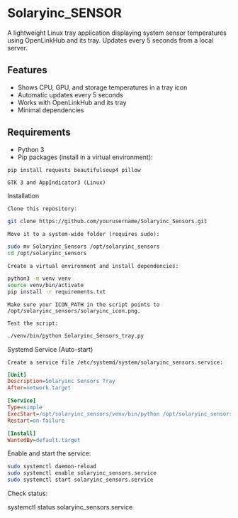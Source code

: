 # Solaryinc_SENSOR

A lightweight Linux tray application displaying system sensor temperatures using OpenLinkHub and its tray. Updates every 5 seconds from a local server.

## Features

- Shows CPU, GPU, and storage temperatures in a tray icon
- Automatic updates every 5 seconds
- Works with OpenLinkHub and its tray
- Minimal dependencies

## Requirements

- Python 3
- Pip packages (install in a virtual environment):

```bash
pip install requests beautifulsoup4 pillow
```
    GTK 3 and AppIndicator3 (Linux)

Installation

    Clone this repository:
```bash
git clone https://github.com/yourusername/Solaryinc_Sensors.git
```
    Move it to a system-wide folder (requires sudo):
```bash
sudo mv Solaryinc_Sensors /opt/solaryinc_sensors
cd /opt/solaryinc_sensors
```
    Create a virtual environment and install dependencies:
```bash
python3 -m venv venv
source venv/bin/activate
pip install -r requirements.txt
```
    Make sure your ICON_PATH in the script points to /opt/solaryinc_sensors/solaryinc_icon.png.

    Test the script:
```bash
./venv/bin/python Solaryinc_Sensors_tray.py
```
Systemd Service (Auto-start)

    Create a service file /etc/systemd/system/solaryinc_sensors.service:

```ini
[Unit]
Description=Solaryinc Sensors Tray
After=network.target

[Service]
Type=simple
ExecStart=/opt/solaryinc_sensors/venv/bin/python /opt/solaryinc_sensors/Solaryinc_Sensors_tray.py
Restart=on-failure

[Install]
WantedBy=default.target
```

Enable and start the service:
```bash
sudo systemctl daemon-reload
sudo systemctl enable solaryinc_sensors.service
sudo systemctl start solaryinc_sensors.service
```
Check status:

systemctl status solaryinc_sensors.service
